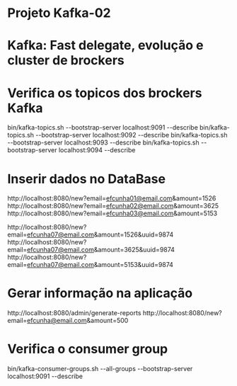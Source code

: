 # Projeto Kafka-02

# Kafka: Fast delegate, evolução e cluster de brockers

# Verifica os topicos dos brockers Kafka

bin/kafka-topics.sh --bootstrap-server localhost:9091 --describe
bin/kafka-topics.sh --bootstrap-server localhost:9092 --describe
bin/kafka-topics.sh --bootstrap-server localhost:9093 --describe
bin/kafka-topics.sh --bootstrap-server localhost:9094 --describe

# Inserir dados no DataBase

http://localhost:8080/new?email=efcunha01@email.com&amount=1526
http://localhost:8080/new?email=efcunha02@email.com&amount=3625
http://localhost:8080/new?email=efcunha03@email.com&amount=5153

http://localhost:8080/new?email=efcunha07@email.com&amount=1526&uuid=9874
http://localhost:8080/new?email=efcunha07@email.com&amount=3625&uuid=9874
http://localhost:8080/new?email=efcunha07@email.com&amount=5153&uuid=9874

# Gerar informação na aplicação

http://localhost:8080/admin/generate-reports
http://localhost:8080/new?email=efcunha@email.com&amount=500

# Verifica o consumer group
bin/kafka-consumer-groups.sh --all-groups --bootstrap-server localhost:9091 --describe